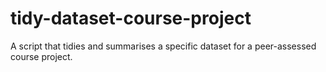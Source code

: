 # tidy-dataset-course-project
A script that tidies and summarises a specific dataset for a peer-assessed course project.
